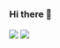 ### Hi there 👋



<img align="center" src="https://github-readme-stats.vercel.app/api/top-langs/?username=thma&layout=compact&theme=dark&hide=javascript,html,python,jupyter notebook"/>

<img align="center" src="https://github-readme-stats.vercel.app/api/pin/?username=thma&repo=github-readme-stats&theme=material-palenight" />




<!--
**thma/thma** is a ✨ _special_ ✨ repository because its `README.md` (this file) appears on your GitHub profile.

Here are some ideas to get you started:

- 🔭 I’m currently working on ...
- 🌱 I’m currently learning ...
- 👯 I’m looking to collaborate on ...
- 🤔 I’m looking for help with ...
- 💬 Ask me about ...
- 📫 How to reach me: ...
- 😄 Pronouns: ...
- ⚡ Fun fact: ...
-->
